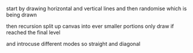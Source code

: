 start by drawing horizontal and vertical lines and then randomise which is being drawn

then recursion split up canvas into ever smaller portions only draw if reached the final level

and introcuse different modes so straight and diagonal